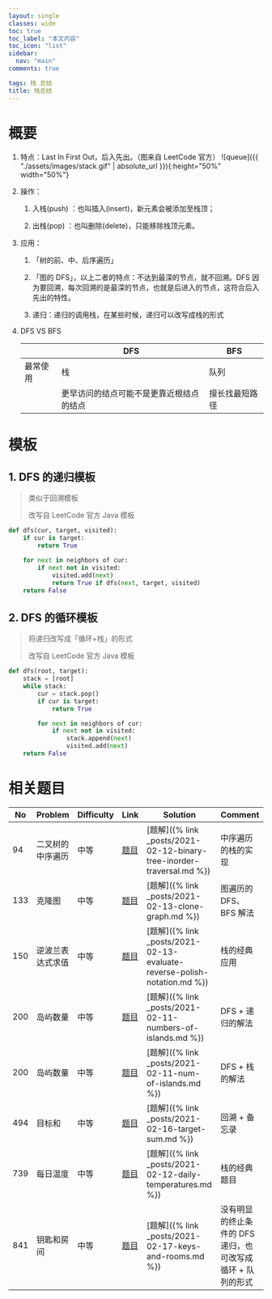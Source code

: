 ```yaml
---
layout: single
classes: wide
toc: true
toc_label: "本文内容"
toc_icon: "list"
sidebar:
  nav: "main"
comments: true

tags: 栈 总结
title: 栈总结
---
```



# 概要


1. 特点：Last In First Out，后入先出。（图来自 LeetCode 官方）
   ![queue]({{ "./assets/images/stack.gif" | absolute_url }}){:height="50%" width="50%"}

2. 操作：
   1. 入栈(push) ：也叫插入(insert)，新元素会被添加至栈顶；
   
   2. 出栈(pop) ：也叫删除(delete)，只能移除栈顶元素。

3. 应用：
   1. 「树的前、中、后序遍历」
   
   2.  「图的 DFS」，以上二者的特点：不达到最深的节点，就不回溯。DFS 因为要回溯，每次回溯的是最深的节点，也就是后进入的节点，这符合后入先出的特性。
   
   3. 递归：递归的调用栈，在某些时候，递归可以改写成栈的形式

4. DFS VS BFS

    |          | DFS                                      | BFS            |
    | -------- | ---------------------------------------- | -------------- |
    | 最常使用 | 栈                                       | 队列           |
    |          | 更早访问的结点可能不是更靠近根结点的结点 | 擅长找最短路径 |


# 模板

## 1. DFS 的递归模板

> 类似于回溯模板
> 
> 改写自 LeetCode 官方 Java 模板

```python
def dfs(cur, target, visited):
    if cur is target:
        return True

    for next in neighbors of cur:
        if next not in visited:
            visited.add(next)
            return True if dfs(next, target, visited)
    return False
```

## 2. DFS 的循环模板

> 将递归改写成「循环+栈」的形式
> 
> 改写自 LeetCode 官方 Java 模板

```python
def dfs(root, target):
    stack = [root]
    while stack:
        cur = stack.pop()
        if cur is target:
            return True

        for next in neighbors of cur:
            if next not in visited:
                stack.append(next)
                visited.add(next)
    return False
```

# 相关题目


   | No  | Problem          | Difficulty | Link                                                                    | Solution                                                              | Comment            |
   | --- | ---------------- | ---------- | ----------------------------------------------------------------------- | --------------------------------------------------------------------- | ------------------ |
   | 94  | 二叉树的中序遍历 | 中等       | [题目](https://leetcode-cn.com/problems/binary-tree-inorder-traversal/) | [题解]({% link _posts/2021-02-12-binary-tree-inorder-traversal.md %}) | 中序遍历的栈的实现 |
   | 133  | 克隆图 | 中等       | [题目](https://leetcode-cn.com/problems/clone-graph/) | [题解]({% link _posts/2021-02-13-clone-graph.md %}) | 图遍历的 DFS、BFS 解法 |
   | 150  | 逆波兰表达式求值 | 中等       | [题目](https://leetcode-cn.com/problems/evaluate-reverse-polish-notation/) | [题解]({% link _posts/2021-02-13-evaluate-reverse-polish-notation.md %}) | 栈的经典应用 |
   | 200 | 岛屿数量         | 中等       | [题目](https://leetcode-cn.com/problems/number-of-islands/)             | [题解]({% link _posts/2021-02-11-numbers-of-islands.md %})            | DFS + 递归的解法   |
   | 200 | 岛屿数量         | 中等       | [题目](https://leetcode-cn.com/problems/number-of-islands/)             | [题解]({% link _posts/2021-02-11-num-of-islands.md %})                | DFS + 栈的解法     |
   | 494  | 目标和 | 中等       | [题目](https://leetcode-cn.com/problems/target-sum/) | [题解]({% link _posts/2021-02-16-target-sum.md %}) | 回溯 + 备忘录 |
   | 739  | 每日温度 | 中等       | [题目](https://leetcode-cn.com/problems/daily-temperatures/) | [题解]({% link _posts/2021-02-12-daily-temperatures.md %}) | 栈的经典题目 |
   | 841 | 钥匙和房间 | 中等       | [题目](https://leetcode-cn.com/problems/keys-and-rooms/) | [题解]({% link _posts/2021-02-17-keys-and-rooms.md %}) | 没有明显的终止条件的 DFS 递归，也可改写成循环 + 队列的形式 |

